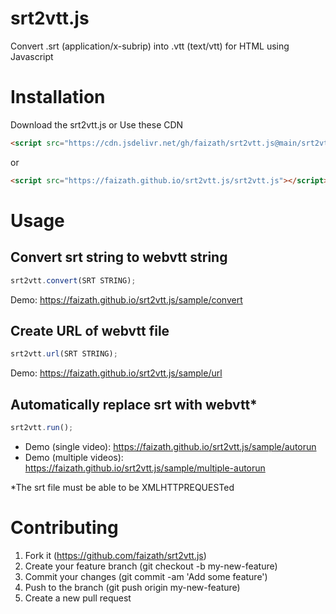 # srt2vtt.js
Convert .srt (application/x-subrip) into .vtt (text/vtt) for HTML using Javascript

# Installation
Download the srt2vtt.js or Use these CDN
```html
<script src="https://cdn.jsdelivr.net/gh/faizath/srt2vtt.js@main/srt2vtt.js"></script>
```
or
```html
<script src="https://faizath.github.io/srt2vtt.js/srt2vtt.js"></script>
```

# Usage
## Convert srt string to webvtt string
```js
srt2vtt.convert(SRT STRING);
```
Demo: https://faizath.github.io/srt2vtt.js/sample/convert

## Create URL of webvtt file
```js
srt2vtt.url(SRT STRING);
```
Demo: https://faizath.github.io/srt2vtt.js/sample/url

## Automatically replace srt <track> with webvtt*
```js
srt2vtt.run();
```
- Demo (single video): https://faizath.github.io/srt2vtt.js/sample/autorun
- Demo (multiple videos): https://faizath.github.io/srt2vtt.js/sample/multiple-autorun

*The srt file must be able to be XMLHTTPREQUESTed

# Contributing
1.  Fork it (https://github.com/faizath/srt2vtt.js)
2.  Create your feature branch (git checkout -b my-new-feature)
3.  Commit your changes (git commit -am 'Add some feature')
4.  Push to the branch (git push origin my-new-feature)
5.  Create a new pull request
